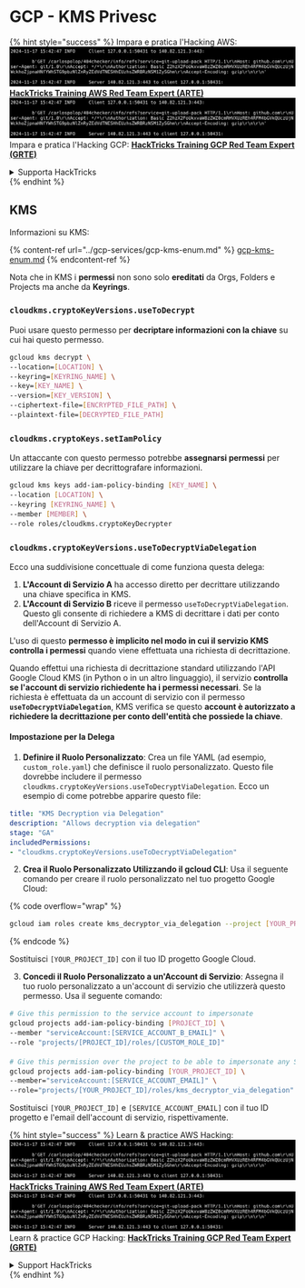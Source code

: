 # GCP - KMS Privesc

{% hint style="success" %}
Impara e pratica l'Hacking AWS:<img src="../../../.gitbook/assets/image (1).png" alt="" data-size="line">[**HackTricks Training AWS Red Team Expert (ARTE)**](https://training.hacktricks.xyz/courses/arte)<img src="../../../.gitbook/assets/image (1).png" alt="" data-size="line">\
Impara e pratica l'Hacking GCP: <img src="../../../.gitbook/assets/image (2).png" alt="" data-size="line">[**HackTricks Training GCP Red Team Expert (GRTE)**<img src="../../../.gitbook/assets/image (2).png" alt="" data-size="line">](https://training.hacktricks.xyz/courses/grte)

<details>

<summary>Supporta HackTricks</summary>

* Controlla i [**piani di abbonamento**](https://github.com/sponsors/carlospolop)!
* **Unisciti al** 💬 [**gruppo Discord**](https://discord.gg/hRep4RUj7f) o al [**gruppo telegram**](https://t.me/peass) o **seguici** su **Twitter** 🐦 [**@hacktricks\_live**](https://twitter.com/hacktricks\_live)**.**
* **Condividi trucchi di hacking inviando PR ai** [**HackTricks**](https://github.com/carlospolop/hacktricks) e [**HackTricks Cloud**](https://github.com/carlospolop/hacktricks-cloud) repos di github.

</details>
{% endhint %}

## KMS

Informazioni su KMS:

{% content-ref url="../gcp-services/gcp-kms-enum.md" %}
[gcp-kms-enum.md](../gcp-services/gcp-kms-enum.md)
{% endcontent-ref %}

Nota che in KMS i **permessi** non sono solo **ereditati** da Orgs, Folders e Projects ma anche da **Keyrings**.

### `cloudkms.cryptoKeyVersions.useToDecrypt`

Puoi usare questo permesso per **decriptare informazioni con la chiave** su cui hai questo permesso.
```bash
gcloud kms decrypt \
--location=[LOCATION] \
--keyring=[KEYRING_NAME] \
--key=[KEY_NAME] \
--version=[KEY_VERSION] \
--ciphertext-file=[ENCRYPTED_FILE_PATH] \
--plaintext-file=[DECRYPTED_FILE_PATH]
```
### `cloudkms.cryptoKeys.setIamPolicy`

Un attaccante con questo permesso potrebbe **assegnarsi permessi** per utilizzare la chiave per decrittografare informazioni.
```bash
gcloud kms keys add-iam-policy-binding [KEY_NAME] \
--location [LOCATION] \
--keyring [KEYRING_NAME] \
--member [MEMBER] \
--role roles/cloudkms.cryptoKeyDecrypter
```
### `cloudkms.cryptoKeyVersions.useToDecryptViaDelegation`

Ecco una suddivisione concettuale di come funziona questa delega:

1. **L'Account di Servizio A** ha accesso diretto per decrittare utilizzando una chiave specifica in KMS.
2. **L'Account di Servizio B** riceve il permesso `useToDecryptViaDelegation`. Questo gli consente di richiedere a KMS di decrittare i dati per conto dell'Account di Servizio A.

L'uso di questo **permesso è implicito nel modo in cui il servizio KMS controlla i permessi** quando viene effettuata una richiesta di decrittazione.

Quando effettui una richiesta di decrittazione standard utilizzando l'API Google Cloud KMS (in Python o in un altro linguaggio), il servizio **controlla se l'account di servizio richiedente ha i permessi necessari**. Se la richiesta è effettuata da un account di servizio con il permesso **`useToDecryptViaDelegation`**, KMS verifica se questo **account è autorizzato a richiedere la decrittazione per conto dell'entità che possiede la chiave**.

#### Impostazione per la Delega

1. **Definire il Ruolo Personalizzato**: Crea un file YAML (ad esempio, `custom_role.yaml`) che definisce il ruolo personalizzato. Questo file dovrebbe includere il permesso `cloudkms.cryptoKeyVersions.useToDecryptViaDelegation`. Ecco un esempio di come potrebbe apparire questo file:
```yaml
title: "KMS Decryption via Delegation"
description: "Allows decryption via delegation"
stage: "GA"
includedPermissions:
- "cloudkms.cryptoKeyVersions.useToDecryptViaDelegation"
```
2. **Crea il Ruolo Personalizzato Utilizzando il gcloud CLI**: Usa il seguente comando per creare il ruolo personalizzato nel tuo progetto Google Cloud:

{% code overflow="wrap" %}
```bash
gcloud iam roles create kms_decryptor_via_delegation --project [YOUR_PROJECT_ID] --file custom_role.yaml
```
{% endcode %}

Sostituisci `[YOUR_PROJECT_ID]` con il tuo ID progetto Google Cloud.

3. **Concedi il Ruolo Personalizzato a un'Account di Servizio**: Assegna il tuo ruolo personalizzato a un'account di servizio che utilizzerà questo permesso. Usa il seguente comando:
```bash
# Give this permission to the service account to impersonate
gcloud projects add-iam-policy-binding [PROJECT_ID] \
--member "serviceAccount:[SERVICE_ACCOUNT_B_EMAIL]" \
--role "projects/[PROJECT_ID]/roles/[CUSTOM_ROLE_ID]"

# Give this permission over the project to be able to impersonate any SA
gcloud projects add-iam-policy-binding [YOUR_PROJECT_ID] \
--member="serviceAccount:[SERVICE_ACCOUNT_EMAIL]" \
--role="projects/[YOUR_PROJECT_ID]/roles/kms_decryptor_via_delegation"
```
Sostituisci `[YOUR_PROJECT_ID]` e `[SERVICE_ACCOUNT_EMAIL]` con il tuo ID progetto e l'email dell'account di servizio, rispettivamente.

{% hint style="success" %}
Learn & practice AWS Hacking:<img src="../../../.gitbook/assets/image (1).png" alt="" data-size="line">[**HackTricks Training AWS Red Team Expert (ARTE)**](https://training.hacktricks.xyz/courses/arte)<img src="../../../.gitbook/assets/image (1).png" alt="" data-size="line">\
Learn & practice GCP Hacking: <img src="../../../.gitbook/assets/image (2).png" alt="" data-size="line">[**HackTricks Training GCP Red Team Expert (GRTE)**<img src="../../../.gitbook/assets/image (2).png" alt="" data-size="line">](https://training.hacktricks.xyz/courses/grte)

<details>

<summary>Support HackTricks</summary>

* Check the [**subscription plans**](https://github.com/sponsors/carlospolop)!
* **Join the** 💬 [**Discord group**](https://discord.gg/hRep4RUj7f) or the [**telegram group**](https://t.me/peass) or **follow** us on **Twitter** 🐦 [**@hacktricks\_live**](https://twitter.com/hacktricks\_live)**.**
* **Share hacking tricks by submitting PRs to the** [**HackTricks**](https://github.com/carlospolop/hacktricks) and [**HackTricks Cloud**](https://github.com/carlospolop/hacktricks-cloud) github repos.

</details>
{% endhint %}
